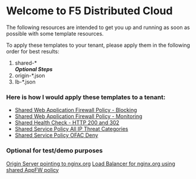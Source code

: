 # Welcome to F5 Distributed Cloud

The following resources are intended to get you up and running as soon as possible with some template resources.

To apply these templates to your tenant, please apply them in the following order for best results:

1. shared-\*  
***Optional Steps***  
2. origin-\*.json
3. lb-\*.json

### Here is how I would apply these templates to a tenant:

- [Shared Web Application Firewall Policy - Blocking](shared-appfw-blocking.json)
- [Shared Web Application Firewall Policy - Monitoring](shared-appfw-monitoring.json)
- [Shared Health Check - HTTP 200 and 302](shared-hc-http-200-302.json)
- [Shared Service Policy All IP Threat Categories](shared-service-policy-ip-threatcategories.json)
- [Shared Service Policy OFAC Deny](shared-service-policy-ofac-deny.json)

### Optional for test/demo purposes

[Origin Server pointing to nginx.org](origin-nginx.json)
[Load Balancer for nginx.org using shared AppFW policy](lb-nginx.json)
